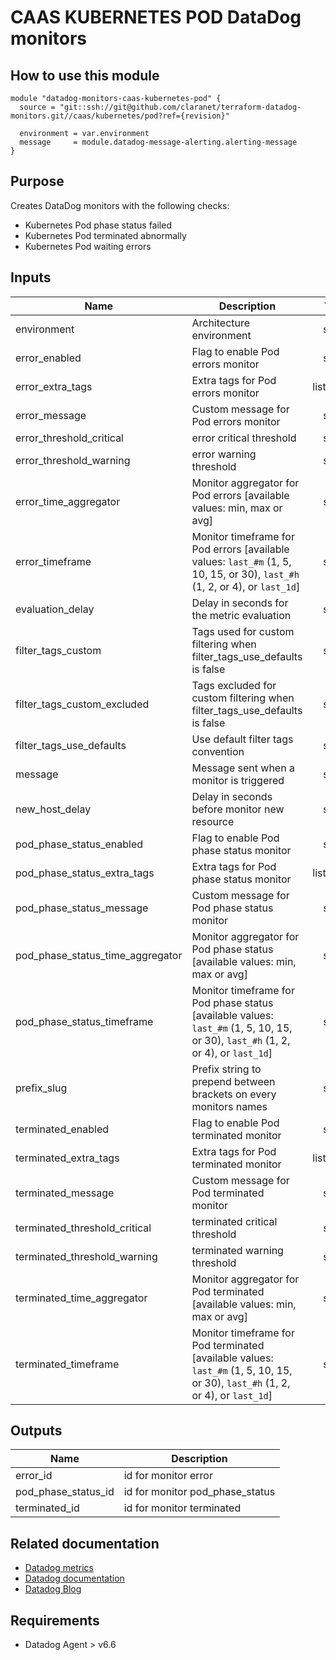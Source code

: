 # CAAS KUBERNETES POD DataDog monitors

## How to use this module

```
module "datadog-monitors-caas-kubernetes-pod" {
  source = "git::ssh://git@github.com/claranet/terraform-datadog-monitors.git//caas/kubernetes/pod?ref={revision}"

  environment = var.environment
  message     = module.datadog-message-alerting.alerting-message
}

```

## Purpose

Creates DataDog monitors with the following checks:

- Kubernetes Pod phase status failed
- Kubernetes Pod terminated abnormally
- Kubernetes Pod waiting errors

## Inputs

| Name | Description | Type | Default | Required |
|------|-------------|:----:|:-----:|:-----:|
| environment | Architecture environment | string | n/a | yes |
| error\_enabled | Flag to enable Pod errors monitor | string | `"true"` | no |
| error\_extra\_tags | Extra tags for Pod errors monitor | list(string) | `[]` | no |
| error\_message | Custom message for Pod errors monitor | string | `""` | no |
| error\_threshold\_critical | error critical threshold | string | `"0.5"` | no |
| error\_threshold\_warning | error warning threshold | string | `"0"` | no |
| error\_time\_aggregator | Monitor aggregator for Pod errors [available values: min, max or avg] | string | `"min"` | no |
| error\_timeframe | Monitor timeframe for Pod errors [available values: `last_#m` (1, 5, 10, 15, or 30), `last_#h` (1, 2, or 4), or `last_1d`] | string | `"last_15m"` | no |
| evaluation\_delay | Delay in seconds for the metric evaluation | string | `"15"` | no |
| filter\_tags\_custom | Tags used for custom filtering when filter_tags_use_defaults is false | string | `"*"` | no |
| filter\_tags\_custom\_excluded | Tags excluded for custom filtering when filter_tags_use_defaults is false | string | `""` | no |
| filter\_tags\_use\_defaults | Use default filter tags convention | string | `"true"` | no |
| message | Message sent when a monitor is triggered | string | n/a | yes |
| new\_host\_delay | Delay in seconds before monitor new resource | string | `"300"` | no |
| pod\_phase\_status\_enabled | Flag to enable Pod phase status monitor | string | `"true"` | no |
| pod\_phase\_status\_extra\_tags | Extra tags for Pod phase status monitor | list(string) | `[]` | no |
| pod\_phase\_status\_message | Custom message for Pod phase status monitor | string | `""` | no |
| pod\_phase\_status\_time\_aggregator | Monitor aggregator for Pod phase status [available values: min, max or avg] | string | `"max"` | no |
| pod\_phase\_status\_timeframe | Monitor timeframe for Pod phase status [available values: `last_#m` (1, 5, 10, 15, or 30), `last_#h` (1, 2, or 4), or `last_1d`] | string | `"last_5m"` | no |
| prefix\_slug | Prefix string to prepend between brackets on every monitors names | string | `""` | no |
| terminated\_enabled | Flag to enable Pod terminated monitor | string | `"true"` | no |
| terminated\_extra\_tags | Extra tags for Pod terminated monitor | list(string) | `[]` | no |
| terminated\_message | Custom message for Pod terminated monitor | string | `""` | no |
| terminated\_threshold\_critical | terminated critical threshold | string | `"0.5"` | no |
| terminated\_threshold\_warning | terminated warning threshold | string | `"0"` | no |
| terminated\_time\_aggregator | Monitor aggregator for Pod terminated [available values: min, max or avg] | string | `"sum"` | no |
| terminated\_timeframe | Monitor timeframe for Pod terminated [available values: `last_#m` (1, 5, 10, 15, or 30), `last_#h` (1, 2, or 4), or `last_1d`] | string | `"last_10m"` | no |

## Outputs

| Name | Description |
|------|-------------|
| error\_id | id for monitor error |
| pod\_phase\_status\_id | id for monitor pod_phase_status |
| terminated\_id | id for monitor terminated |

## Related documentation

* [Datadog metrics](https://docs.datadoghq.com/agent/kubernetes/metrics/)
* [Datadog documentation](https://docs.datadoghq.com/integrations/kubernetes/)
* [Datadog Blog](https://www.datadoghq.com/blog/monitor-kubernetes-docker/)

## Requirements

* Datadog Agent > v6.6

